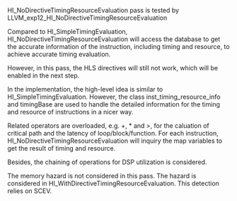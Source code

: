 HI_NoDirectiveTimingResourceEvaluation pass is tested by LLVM_exp12_HI_NoDirectiveTimingResourceEvaluation

Compared to HI_SimpleTimingEvaluation, HI_NoDirectiveTimingResourceEvaluation will access 
the database to get the accurate information of the instruction, including timing and 
resource, to achieve accurate timing evaluation.

However, in this pass, the HLS directives will still not work, which will be enabled in 
the next step.

In the implementation, the high-level idea is similar to HI_SimpleTimingEvaluation.
However, the class inst_timing_resource_info and timingBase are used to handle the detailed 
information for the timing and resource of instructions in a nicer way.

Related operators are overloaded, e.g. +, * and >, for the caluation of critical path and 
the latency of loop/block/function. For each instruction, HI_NoDirectiveTimingResourceEvaluation 
will inquiry the map variables to get the result of timing and resource.

Besides, the chaining of operations for DSP utilization is considered.

The memory hazard is not considered in this pass. The hazard is considered in HI_WithDirectiveTimingResourceEvaluation.
This detection relies on SCEV.